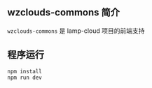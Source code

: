 ## wzclouds-commons 简介
`wzclouds-commons` 是 lamp-cloud 项目的前端支持

## 程序运行
``` 
npm install
npm run dev
```

